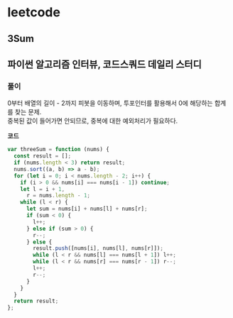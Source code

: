 # leetcode

## 3Sum

## 파이썬 알고리즘 인터뷰, 코드스쿼드 데일리 스터디

### 풀이

0부터 배열의 길이 - 2까지 피봇을 이동하며, 투포인터를 활용해서 0에 해당하는 합계를 찾는 문제.  
중복된 값이 들어가면 안되므로, 중복에 대한 예외처리가 필요하다.

**코드**

```js
var threeSum = function (nums) {
  const result = [];
  if (nums.length < 3) return result;
  nums.sort((a, b) => a - b);
  for (let i = 0; i < nums.length - 2; i++) {
    if (i > 0 && nums[i] === nums[i - 1]) continue;
    let l = i + 1,
      r = nums.length - 1;
    while (l < r) {
      let sum = nums[i] + nums[l] + nums[r];
      if (sum < 0) {
        l++;
      } else if (sum > 0) {
        r--;
      } else {
        result.push([nums[i], nums[l], nums[r]]);
        while (l < r && nums[l] === nums[l + 1]) l++;
        while (l < r && nums[r] === nums[r - 1]) r--;
        l++;
        r--;
      }
    }
  }
  return result;
};
```
